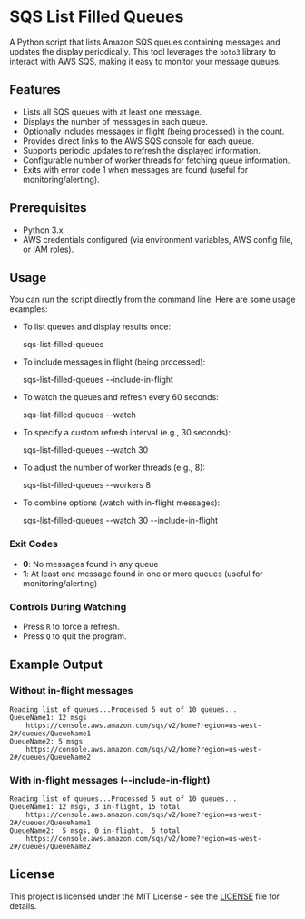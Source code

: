 # SQS List Filled Queues

A Python script that lists Amazon SQS queues containing messages and updates the display periodically. This tool leverages the `boto3` library to interact with AWS SQS, making it easy to monitor your message queues.

## Features

- Lists all SQS queues with at least one message.
- Displays the number of messages in each queue.
- Optionally includes messages in flight (being processed) in the count.
- Provides direct links to the AWS SQS console for each queue.
- Supports periodic updates to refresh the displayed information.
- Configurable number of worker threads for fetching queue information.
- Exits with error code 1 when messages are found (useful for monitoring/alerting).

## Prerequisites

- Python 3.x
- AWS credentials configured (via environment variables, AWS config file, or IAM roles).

## Usage

You can run the script directly from the command line. Here are some usage examples:

- To list queues and display results once:

   sqs-list-filled-queues

- To include messages in flight (being processed):

   sqs-list-filled-queues --include-in-flight

- To watch the queues and refresh every 60 seconds:

   sqs-list-filled-queues --watch

- To specify a custom refresh interval (e.g., 30 seconds):

   sqs-list-filled-queues --watch 30

- To adjust the number of worker threads (e.g., 8):

   sqs-list-filled-queues --workers 8

- To combine options (watch with in-flight messages):

   sqs-list-filled-queues --watch 30 --include-in-flight

### Exit Codes

- **0**: No messages found in any queue
- **1**: At least one message found in one or more queues (useful for monitoring/alerting)

### Controls During Watching

- Press `R` to force a refresh.
- Press `Q` to quit the program.

## Example Output

### Without in-flight messages

    Reading list of queues...Processed 5 out of 10 queues...
    QueueName1: 12 msgs
        https://console.aws.amazon.com/sqs/v2/home?region=us-west-2#/queues/QueueName1
    QueueName2: 5 msgs
        https://console.aws.amazon.com/sqs/v2/home?region=us-west-2#/queues/QueueName2

### With in-flight messages (--include-in-flight)

    Reading list of queues...Processed 5 out of 10 queues...
    QueueName1: 12 msgs, 3 in-flight, 15 total
        https://console.aws.amazon.com/sqs/v2/home?region=us-west-2#/queues/QueueName1
    QueueName2:  5 msgs, 0 in-flight,  5 total
        https://console.aws.amazon.com/sqs/v2/home?region=us-west-2#/queues/QueueName2

## License

This project is licensed under the MIT License - see the [LICENSE](LICENSE) file for details.
